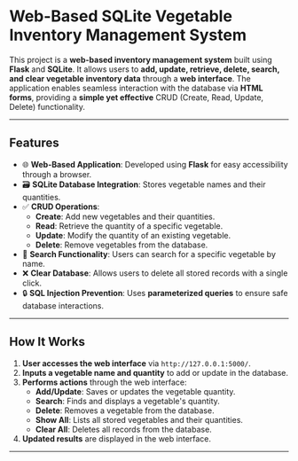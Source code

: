 # **Web-Based SQLite Vegetable Inventory Management System**

This project is a **web-based inventory management system** built using **Flask** and **SQLite**. It allows users to **add, update, retrieve, delete, search, and clear vegetable inventory data** through a **web interface**. The application enables seamless interaction with the database via **HTML forms**, providing a **simple yet effective** CRUD (Create, Read, Update, Delete) functionality.

---

## **Features**
- 🌐 **Web-Based Application**: Developed using **Flask** for easy accessibility through a browser.
- 🗃 **SQLite Database Integration**: Stores vegetable names and their quantities.
- ✅ **CRUD Operations**:
  - **Create**: Add new vegetables and their quantities.
  - **Read**: Retrieve the quantity of a specific vegetable.
  - **Update**: Modify the quantity of an existing vegetable.
  - **Delete**: Remove vegetables from the database.
- 🔎 **Search Functionality**: Users can search for a specific vegetable by name.
- ❌ **Clear Database**: Allows users to delete all stored records with a single click.
- 🔒 **SQL Injection Prevention**: Uses **parameterized queries** to ensure safe database interactions.

---

## **How It Works**
1. **User accesses the web interface** via `http://127.0.0.1:5000/`.
2. **Inputs a vegetable name and quantity** to add or update in the database.
3. **Performs actions** through the web interface:
   - **Add/Update**: Saves or updates the vegetable quantity.
   - **Search**: Finds and displays a vegetable's quantity.
   - **Delete**: Removes a vegetable from the database.
   - **Show All**: Lists all stored vegetables and their quantities.
   - **Clear All**: Deletes all records from the database.
4. **Updated results** are displayed in the web interface.

---
